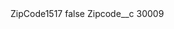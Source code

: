 <?xml version="1.0" encoding="UTF-8"?>
<CustomMetadata xmlns="http://soap.sforce.com/2006/04/metadata" xmlns:xsi="http://www.w3.org/2001/XMLSchema-instance" xmlns:xsd="http://www.w3.org/2001/XMLSchema">
    <label>ZipCode1517</label>
    <protected>false</protected>
    <values>
        <field>Zipcode__c</field>
        <value xsi:type="xsd:string">30009</value>
    </values>
</CustomMetadata>
